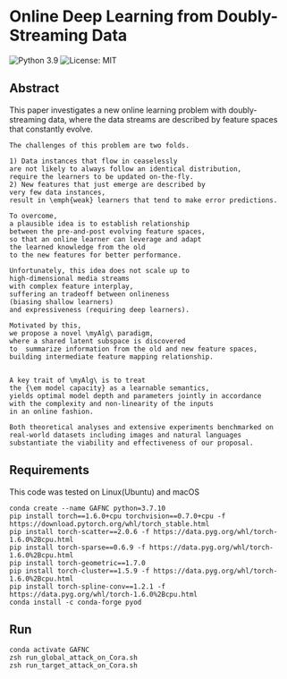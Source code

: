 # Online Deep Learning from Doubly-Streaming Data
![Python 3.9](https://img.shields.io/badge/python-3.9-green.svg)
![License: MIT](https://img.shields.io/badge/License-MIT-green.svg)
## Abstract
This paper investigates a new online learning problem
    with doubly-streaming data,
    where the data streams 
    are described by feature spaces that constantly evolve.
    
    The challenges of this problem are two folds.
    
    1) Data instances that flow in ceaselessly
    are not likely to always follow an identical distribution,
    require the learners to be updated on-the-fly.
    2) New features that just emerge are described by 
    very few data instances, 
    result in \emph{weak} learners that tend to make error predictions.
    
    To overcome,
    a plausible idea is to establish relationship
    between the pre-and-post evolving feature spaces,
    so that an online learner can leverage and adapt 
    the learned knowledge from the old 
    to the new features for better performance.
    
    Unfortunately, this idea does not scale up to 
    high-dimensional media streams 
    with complex feature interplay,
    suffering an tradeoff between onlineness 
    (biasing shallow learners)
    and expressiveness (requiring deep learners).

    Motivated by this,
    we propose a novel \myAlg\ paradigm,
    where a shared latent subspace is discovered 
    to  summarize information from the old and new feature spaces,
    building intermediate feature mapping relationship.

    
    A key trait of \myAlg\ is to treat
    the {\em model capacity} as a learnable semantics,
    yields optimal model depth and parameters jointly in accordance 
    with the complexity and non-linearity of the inputs
    in an online fashion.
    
    Both theoretical analyses and extensive experiments benchmarked on
    real-world datasets including images and natural languages
    substantiate the viability and effectiveness of our proposal.
## Requirements
This code was tested on Linux(Ubuntu) and macOS
```
conda create --name GAFNC python=3.7.10
pip install torch==1.6.0+cpu torchvision==0.7.0+cpu -f https://download.pytorch.org/whl/torch_stable.html
pip install torch-scatter==2.0.6 -f https://data.pyg.org/whl/torch-1.6.0%2Bcpu.html
pip install torch-sparse==0.6.9 -f https://data.pyg.org/whl/torch-1.6.0%2Bcpu.html
pip install torch-geometric==1.7.0
pip install torch-cluster==1.5.9 -f https://data.pyg.org/whl/torch-1.6.0%2Bcpu.html
pip install torch-spline-conv==1.2.1 -f https://data.pyg.org/whl/torch-1.6.0%2Bcpu.html
conda install -c conda-forge pyod
```

## Run
```angular2html
conda activate GAFNC
zsh run_global_attack_on_Cora.sh
zsh run_target_attack_on_Cora.sh
```

